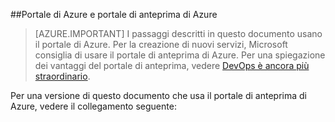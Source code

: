 ##Portale di Azure e portale di anteprima di Azure

> [AZURE.IMPORTANT] I passaggi descritti in questo documento usano il portale di Azure. Per la creazione di nuovi servizi, Microsoft consiglia di usare il portale di anteprima di Azure. Per una spiegazione dei vantaggi del portale di anteprima, vedere [DevOps è ancora più straordinario](https://azure.microsoft.com/overview/preview-portal/).

Per una versione di questo documento che usa il portale di anteprima di Azure, vedere il collegamento seguente:

<!---HONumber=AcomDC_0128_2016-->